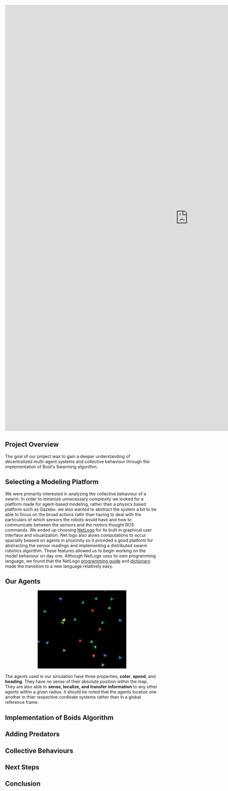 <iframe id="NetlogoModel" width="1200" height="1400" src="https://sandermiller.github.io/CompRobo2020Swarms/boidsFlocking.html" frameborder="0"></iframe>

## Project Overview
The goal of our project was to gain a deeper understanding of decentralized multi-agent systems and collective behaviour through the implementation 
of Boid's Swarming algorithm. 

## Selecting a Modeling Platform
We were primarily interested in analyzing the collective behaviour of a swarm. In order to minimize unnecessary complexity we looked for a platform made for agent-based modeling, rather than a physics based platform such as Gazebo. we also wanted to abstract the system a bit to be able to focus on the broad actions rathr than having to deal with the particulars of which sensors the robots would have and how to communicate between the sensors and the motors thought ROS commands. We ended up choosing [NetLogo](https://ccl.northwestern.edu/netlogo/) for its built in graphical user interface and visualization. Net logo also alows computations to occur spacially beased on agents in proximity so it provided a good platform for abstracting the sensor readings and implementing a distributed swarm robotics algorithm. These features allowed us to begin working on the model behaviour on day one. Although NetLogo uses its own programming language, we found that the NetLogo [programming guide](https://ccl.northwestern.edu/netlogo/5.3.0/programming.html) and [dictionary](http://ccl.northwestern.edu/netlogo/docs/index2.html) made the transition to a new language relatively easy.

## Our Agents


<p align="center">
  <img src="Images/MultipleAgents.png" />
</p>

The agents used in our simulation have three properties, **color**, **speed**, and **heading**. They have no sense of their absolute position within the map.
They are also able to **sense, localize, and transfer information** to any other agents within a given radius. it should be noted that the agents localize one another in thier respective cordinate systems rather than in a global reference frame.



## Implementation of Boids Algorithm

## Adding Predators

## Collective Behaviours

## Next Steps

## Conclusion


